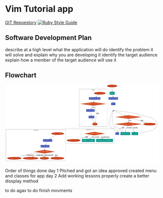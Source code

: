 # Vim Tutorial app
[GIT Repoestory](https://github.com/RR-593/Terminal_App_T1A3)
[![Ruby Style Guide](https://img.shields.io/badge/code_style-rubocop-brightgreen.svg)](https://github.com/rubocop/rubocop)
## Software Development Plan
describe at a high level what the application will do
identify the problem it will solve and explain why you are developing it
identify the target audience
explain how a member of the target audience will use it
## Flowchart

![Flowchart made form codetoflow.com](https://raw.githubusercontent.com/RR-593/Terminal_App_T1A3/7b24b96/Images/code2flow_4mzs0V.png "Flowchart")



Order of things done
day 1 
    Pitched and got an idea approved
    created menu and classes for app
day 2
   Add working lessons
   properly create a better dissplay method


   to do agav
   to do finish movments
   